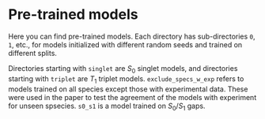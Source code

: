 # Pre-trained models
Here you can find pre-trained models. Each directory has sub-directories `0`, `1`, etc., for models initialized with different random seeds and trained on different splits. 

Directories starting with `singlet` are $S_0$ singlet models, and directories starting with `triplet` are $T_1$ triplet models. `exclude_specs_w_exp` refers to models trained on all species except those with experimental data. These were used in the paper to test the agreement of the models with experiment for unseen spsecies. `s0_s1` is a model trained on $S_0/S_1$ gaps.
